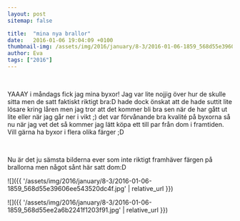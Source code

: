 ```yaml
---
layout: post
sitemap: false

title:  "mina nya brallor"
date:   2016-01-06 19:04:09 +0100
thumbnail-img: /assets/img/2016/january/8-3/2016-01-06-1859_568d55e39606ee543520dc4f.jpg
author: Eva
tags: ["2016"]
---
```


 




YAAAY i måndags fick jag mina byxor! Jag var lite nojjig över hur de skulle sitta men de satt faktiskt riktigt bra:D hade dock önskat att de hade suttit lite lösare kring låren men jag tror att det kommer bli bra sen när de har gått ut lite eller när jag går ner i vikt ;) det var förvånande bra kvalité på byxorna så nu när jag vet det så kommer jag lätt köpa ett till par från dom i framtiden. Vill gärna ha byxor i flera olika färger ;D 




 




Nu är det ju sämsta bilderna ever som inte riktigt framhäver färgen på brallorna men något sånt här satt dom:D

![]({{ '/assets/img/2016/january/8-3/2016-01-06-1859_568d55e39606ee543520dc4f.jpg'  | relative_url }})

![]({{ '/assets/img/2016/january/8-3/2016-01-06-1859_568d55ee2a6b2241f1203f91.jpg'  | relative_url }})

